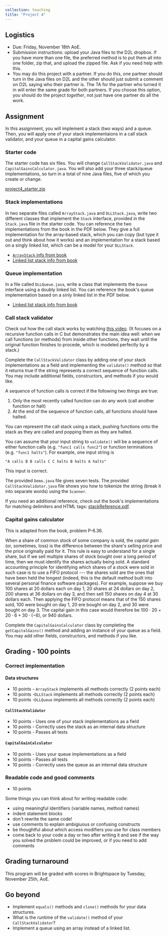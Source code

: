 ```yaml
---
collection: teaching
title: "Project 4"
---
```


## Logistics
* Due: Friday, November 18th AoE.
* Submission instructions: upload your Java files to the D2L dropbox. If you have more than one file, the preferred method is to put them all into one folder, zip
	that, and upload the zipped file. Ask if you need help with this.
* You may do this project with a partner. If you do this, one partner should
	turn in the Java files on D2L and the other should just submit a
	comment on D2L saying who their partner is. The TA for the partner who
	turned it in will enter the same grade for both partners. If you choose
	this option, you should do the project *together*, not just have one
	partner do all the work.


## Assignment

In this assignment, you will implement a stack (two ways) and a queue.
Then, you will apply one of your stack implementaions in a
call stack validator, and your queue in a capital gains calculator.

### Starter code

The starter
code has six files. You will change `CallStackValidator.java` and
`CapitalGainsCalculator.java`. You will also add your three stack/queue
implementations, so turn in a total of nine Java files, five of which you
create or change.


[project4_starter.zip](https://lgw2.github.io/teaching/csci132-fall-2022/projects/project4_starter.zip)

### Stack implementations

In two separate files called `ArrayStack.java` and `DLLStack.java`, write two
different classes that implement the `Stack` interface, provided in the
`Stack.java` file in the starter code. You can reference the
two implementations from the book in the PDF below. They give a full
implementation for the array-based stack, which you can copy (but type it out
and think about how it works) and an implementation for a stack based on a
singly linked list, which can be a model for your `DLLStack`.

* [`ArrayStack` info from book](https://lgw2.github.io/teaching/csci132-fall-2022/projects/ArrayStack.jpeg)
* [Linked list stack info from book](https://lgw2.github.io/teaching/csci132-fall-2022/projects/SLLStack.jpeg)

### Queue implementation

In a file called `DLLQueue.java`, write a class that implements the
`Queue` interface using a doubly linked list. You can reference the book's
queue implementation based on a sinly linked list in the PDF below.

* [Linked list stack info from book](https://lgw2.github.io/teaching/csci132-fall-2022/projects/SLLQueue.jpeg)

### Call stack validator

Check out how the call stack works by watching [this video](https://www.youtube.com/watch?v=aCPkszeKRa4). (It focuses on a
recursive function calls in C but demonstrates the main idea well: when we call
functions (or methods) from inside other functions, they wait until
the original function finishes to procede, which is modeled perfectly by a
stack.)

Complete the `CallStackValidator` class by adding one of your stack implementations as a field and
implementing the `validate()` method so that it returns true if the string
represents a correct sequence of function calls. You may include additional
fields, constructors, and methods if you would like.

A sequence of function calls is correct if the following two things are true:
1. Only the most recently called function can do any work (call another
   function or halt)
2. At the end of the sequence of function calls, all functions should have
   halted.

You can represent the call stack using a stack, pushing functions onto the
stack as they are called and popping them as they are halted.

You can assume that your input string to `validate()` will be a sequence of
either function calls (e.g. `"func1 calls func2"`) or function terminations
(e.g. `"func1 halts"`). For example, one input string is

```
"A calls B B calls C C halts B halts A halts"
```

This input is correct.

The provided `Demo.java` file gives seven tests. The provided
`CallStackValidator.java` file shows you how to tokenize the string (break it
into separate words) using the `Scanner`.

If you need an additional reference, check out the book's implementations for
matching delimiters and HTML tags: [stackReference.pdf](https://lgw2.github.io/teaching/csci132-fall-2022/projects/stackReference.pdf).

### Capital gains calculator

This is adapted from the book, problem P-6.36.

When a share of common stock of some company is sold, the *capital gain* (or,
sometimes, loss) is the difference between the share's selling price and the
price originally paid for it. This rule is easy to understand for a single
share, but if we sell multiple shares of stock bought over a long period of
time, then we must identify the shares actually being sold. A standard
accounting principle for identifying which shares of a stock were sold in such
case is to use a FIFO protocol --- the shares sold are the ones that have been
held the longest (indeed, this is the default method built into several
personal finance software packages). For example, suppose we buy 100 shares at
20 dollars each on day 1, 20 shares at 24 dollars on day 2, 200 shares at 36 dollars on day 3, and
then sell 150 shares on day 4 at 30 dollars each. Then applying the FIFO protocol means
that of the 150 shares sold, 100 were bought on day 1, 20 ere bought on day 2,
and 30 were bought on day 3. The capital gain in this case would therefore be
$100\cdot20+20\cdot6+30\cdot(-6)$, or 940 dollars.

Complete the `CapitalGainsCalculator` class by completing the
`getCapitalGains()` method and adding an instance of your queue as a field. You
may add other fields, constructors, and methods if you like.


## Grading - 100 points

### Correct implementation

#### Data structures

* 10 points - `ArrayStack` implements all methods correctly (2 points each)
* 10 points -`DLLStack` implements all methods correctly (2 points each)
* 10 points -`DLLQueue` implements all methods correctly (2 points each)

#### `CallStackValidator`
* 10 points - Uses one of your stack implementations as a field
* 10 points - Correctly uses the stack as an internal data structure
* 10 points - Passes all tests

#### `CapitalGainCalculator`
* 10 points - Uses your queue implementations as a field
* 10 points - Passes all tests
* 10 points - Correctly uses the queue as an internal data structure

### Readable code and good comments
* 10 points

Some things you can think about for writing readable code:
* using meaningful identifiers (variable names, method names)
* indent statement blocks
* don't rewrite the same code!
* use comments to explain ambigiuous or confusing constructs
* be thoughtful about which access modifiers you use for class members
* come back to your code a day or two after writing it and see if the way you
	solved the problem could be improved, or if you need to add comments

## Grading turnaround
This program will be graded with scores in Brightspace by Tuesday, November 25th, AoE.

## Go beyond
* Implement `equals()` methods and `clone()` methods for your data structures.
* What is the runtime of the `validate()` method of your `CallStackValidator`?
* Implement a queue using an array instead of a linked list.
